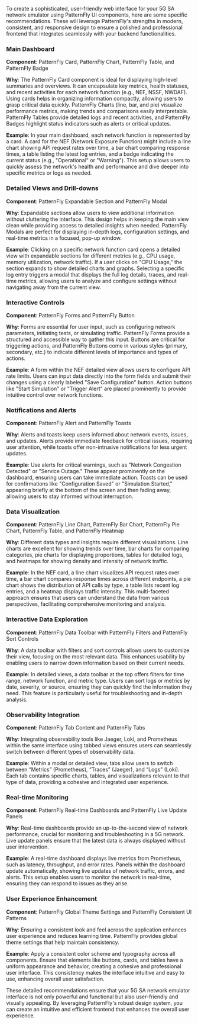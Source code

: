 To create a sophisticated, user-friendly web interface for your 5G SA network emulator using PatternFly UI components, here are some specific recommendations. These will leverage PatternFly's strengths in modern, consistent, and responsive design to ensure a polished and professional frontend that integrates seamlessly with your backend functionalities.

### Main Dashboard

**Component**: PatternFly Card, PatternFly Chart, PatternFly Table, and PatternFly Badge

**Why**: The PatternFly Card component is ideal for displaying high-level summaries and overviews. It can encapsulate key metrics, health statuses, and recent activities for each network function (e.g., NEF, NSSF, NWDAF). Using cards helps in organizing information compactly, allowing users to grasp critical data quickly. PatternFly Charts (line, bar, and pie) visualize performance metrics, making trends and comparisons easily interpretable. PatternFly Tables provide detailed logs and recent activities, and PatternFly Badges highlight status indicators such as alerts or critical updates.

**Example**: In your main dashboard, each network function is represented by a card. A card for the NEF (Network Exposure Function) might include a line chart showing API request rates over time, a bar chart comparing response times, a table listing the latest log entries, and a badge indicating the current status (e.g., "Operational" or "Warning"). This setup allows users to quickly assess the network's health and performance and dive deeper into specific metrics or logs as needed.

### Detailed Views and Drill-downs

**Component**: PatternFly Expandable Section and PatternFly Modal

**Why**: Expandable sections allow users to view additional information without cluttering the interface. This design helps in keeping the main view clean while providing access to detailed insights when needed. PatternFly Modals are perfect for displaying in-depth logs, configuration settings, and real-time metrics in a focused, pop-up window.

**Example**: Clicking on a specific network function card opens a detailed view with expandable sections for different metrics (e.g., CPU usage, memory utilization, network traffic). If a user clicks on "CPU Usage," the section expands to show detailed charts and graphs. Selecting a specific log entry triggers a modal that displays the full log details, traces, and real-time metrics, allowing users to analyze and configure settings without navigating away from the current view.

### Interactive Controls

**Component**: PatternFly Forms and PatternFly Button

**Why**: Forms are essential for user input, such as configuring network parameters, initiating tests, or simulating traffic. PatternFly Forms provide a structured and accessible way to gather this input. Buttons are critical for triggering actions, and PatternFly Buttons come in various styles (primary, secondary, etc.) to indicate different levels of importance and types of actions.

**Example**: A form within the NEF detailed view allows users to configure API rate limits. Users can input data directly into the form fields and submit their changes using a clearly labeled "Save Configuration" button. Action buttons like "Start Simulation" or "Trigger Alert" are placed prominently to provide intuitive control over network functions.

### Notifications and Alerts

**Component**: PatternFly Alert and PatternFly Toasts

**Why**: Alerts and toasts keep users informed about network events, issues, and updates. Alerts provide immediate feedback for critical issues, requiring user attention, while toasts offer non-intrusive notifications for less urgent updates.

**Example**: Use alerts for critical warnings, such as "Network Congestion Detected" or "Service Outage." These appear prominently on the dashboard, ensuring users can take immediate action. Toasts can be used for confirmations like "Configuration Saved" or "Simulation Started," appearing briefly at the bottom of the screen and then fading away, allowing users to stay informed without interruption.

### Data Visualization

**Component**: PatternFly Line Chart, PatternFly Bar Chart, PatternFly Pie Chart, PatternFly Table, and PatternFly Heatmap

**Why**: Different data types and insights require different visualizations. Line charts are excellent for showing trends over time, bar charts for comparing categories, pie charts for displaying proportions, tables for detailed logs, and heatmaps for showing density and intensity of network traffic.

**Example**: In the NEF card, a line chart visualizes API request rates over time, a bar chart compares response times across different endpoints, a pie chart shows the distribution of API calls by type, a table lists recent log entries, and a heatmap displays traffic intensity. This multi-faceted approach ensures that users can understand the data from various perspectives, facilitating comprehensive monitoring and analysis.

### Interactive Data Exploration

**Component**: PatternFly Data Toolbar with PatternFly Filters and PatternFly Sort Controls

**Why**: A data toolbar with filters and sort controls allows users to customize their view, focusing on the most relevant data. This enhances usability by enabling users to narrow down information based on their current needs.

**Example**: In detailed views, a data toolbar at the top offers filters for time range, network function, and metric type. Users can sort logs or metrics by date, severity, or source, ensuring they can quickly find the information they need. This feature is particularly useful for troubleshooting and in-depth analysis.

### Observability Integration

**Component**: PatternFly Tab Content and PatternFly Tabs

**Why**: Integrating observability tools like Jaeger, Loki, and Prometheus within the same interface using tabbed views ensures users can seamlessly switch between different types of observability data.

**Example**: Within a modal or detailed view, tabs allow users to switch between “Metrics” (Prometheus), “Traces” (Jaeger), and “Logs” (Loki). Each tab contains specific charts, tables, and visualizations relevant to that type of data, providing a cohesive and integrated user experience.

### Real-time Monitoring

**Component**: PatternFly Real-time Dashboards and PatternFly Live Update Panels

**Why**: Real-time dashboards provide an up-to-the-second view of network performance, crucial for monitoring and troubleshooting in a 5G network. Live update panels ensure that the latest data is always displayed without user intervention.

**Example**: A real-time dashboard displays live metrics from Prometheus, such as latency, throughput, and error rates. Panels within the dashboard update automatically, showing live updates of network traffic, errors, and alerts. This setup enables users to monitor the network in real-time, ensuring they can respond to issues as they arise.

### User Experience Enhancement

**Component**: PatternFly Global Theme Settings and PatternFly Consistent UI Patterns

**Why**: Ensuring a consistent look and feel across the application enhances user experience and reduces learning time. PatternFly provides global theme settings that help maintain consistency.

**Example**: Apply a consistent color scheme and typography across all components. Ensure that elements like buttons, cards, and tables have a uniform appearance and behavior, creating a cohesive and professional user interface. This consistency makes the interface intuitive and easy to use, enhancing overall user satisfaction.

These detailed recommendations ensure that your 5G SA network emulator interface is not only powerful and functional but also user-friendly and visually appealing. By leveraging PatternFly's robust design system, you can create an intuitive and efficient frontend that enhances the overall user experience.